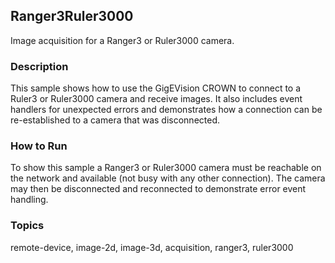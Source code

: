 ## Ranger3Ruler3000

Image acquisition for a Ranger3 or Ruler3000 camera.

### Description

This sample shows how to use the GigEVision CROWN to connect to a Ruler3 or Ruler3000 camera and receive images.
It also includes event handlers for unexpected errors and demonstrates how a connection can be re-established
to a camera that was disconnected.

### How to Run

To show this sample a Ranger3 or Ruler3000 camera must be reachable on the network and available (not busy with
any other connection). The camera may then be disconnected and reconnected to demonstrate error event handling.

### Topics

remote-device, image-2d, image-3d, acquisition, ranger3, ruler3000
